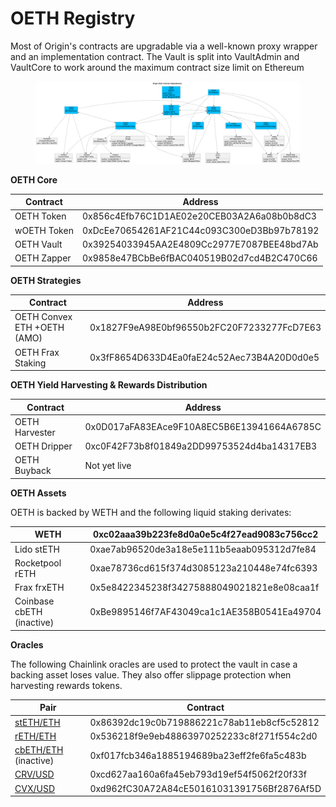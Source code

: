 # OETH Registry

Most of Origin's contracts are upgradable via a well-known proxy wrapper and an implementation contract. The Vault is split into VaultAdmin and VaultCore to work around the maximum contract size limit on Ethereum

<figure><img src="../../.gitbook/assets/oethContracts.png" alt=""><figcaption></figcaption></figure>

**OETH Core**

| Contract    | Address                                     |
| ----------- | ------------------------------------------- |
| OETH Token  | 0x856c4Efb76C1D1AE02e20CEB03A2A6a08b0b8dC3  |
| wOETH Token | 0xDcEe70654261AF21C44c093C300eD3Bb97b78192  |
| OETH Vault  |  0x39254033945AA2E4809Cc2977E7087BEE48bd7Ab |
| OETH Zapper | 0x9858e47BCbBe6fBAC040519B02d7cd4B2C470C66  |

**OETH Strategies**

| Contract                    | Address                                    |
| --------------------------- | ------------------------------------------ |
| OETH Convex ETH +OETH (AMO) | 0x1827F9eA98E0bf96550b2FC20F7233277FcD7E63 |
| OETH Frax Staking           | 0x3fF8654D633D4Ea0faE24c52Aec73B4A20D0d0e5 |

**OETH Yield Harvesting & Rewards Distribution**

| Contract       | Address                                    |
| -------------- | ------------------------------------------ |
| OETH Harvester | 0x0D017aFA83EAce9F10A8EC5B6E13941664A6785C |
| OETH Dripper   | 0xc0F42F73b8f01849a2DD99753524d4ba14317EB3 |
| OETH Buyback   | Not yet live                               |

**OETH Assets**

OETH is backed by WETH and the following liquid staking derivates:

| WETH                      | 0xc02aaa39b223fe8d0a0e5c4f27ead9083c756cc2 |
| ------------------------- | ------------------------------------------ |
| Lido stETH                | 0xae7ab96520de3a18e5e111b5eaab095312d7fe84 |
| Rocketpool rETH           | 0xae78736cd615f374d3085123a210448e74fc6393 |
| Frax frxETH               | 0x5e8422345238f34275888049021821e8e08caa1f |
| Coinbase cbETH (inactive) | 0xBe9895146f7AF43049ca1c1AE358B0541Ea49704 |

**Oracles**

The following Chainlink oracles are used to protect the vault in case a backing asset loses value. They also offer slippage protection when harvesting rewards tokens.

| Pair                                                                                  | Contract                                   |
| ------------------------------------------------------------------------------------- | ------------------------------------------ |
| [stETH/ETH](https://data.chain.link/ethereum/mainnet/crypto-eth/steth-eth)            | 0x86392dc19c0b719886221c78ab11eb8cf5c52812 |
| [rETH/ETH](https://data.chain.link/ethereum/mainnet/crypto-eth/reth-eth)              | 0x536218f9e9eb48863970252233c8f271f554c2d0 |
| [cbETH/ETH](https://data.chain.link/ethereum/mainnet/crypto-eth/cbeth-eth) (inactive) | 0xf017fcb346a1885194689ba23eff2fe6fa5c483b |
| [CRV/USD](https://data.chain.link/ethereum/mainnet/crypto-usd/crv-usd)                | 0xcd627aa160a6fa45eb793d19ef54f5062f20f33f |
| [CVX/USD](https://data.chain.link/ethereum/mainnet/crypto-usd/cvx-usd)                | 0xd962fC30A72A84cE50161031391756Bf2876Af5D |
